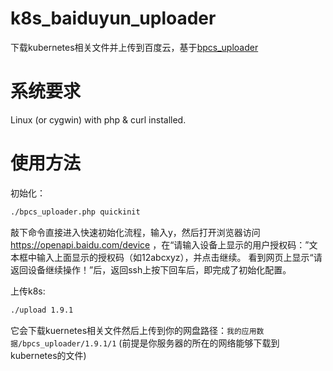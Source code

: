 # k8s_baiduyun_uploader
下载kubernetes相关文件并上传到百度云，基于[bpcs_uploader](https://github.com/oott123/bpcs_uploader)

# 系统要求
Linux (or cygwin) with php & curl installed.

# 使用方法
初始化：
``` sh
./bpcs_uploader.php quickinit
```
敲下命令直接进入快速初始化流程，输入y，然后打开浏览器访问 https://openapi.baidu.com/device ，在“请输入设备上显示的用户授权码：”文本框中输入上面显示的授权码（如12abcxyz），并点击继续。 看到网页上显示“请返回设备继续操作！”后，返回ssh上按下回车后，即完成了初始化配置。


上传k8s:
``` sh
./upload 1.9.1
```
它会下载kuernetes相关文件然后上传到你的网盘路径：`我的应用数据/bpcs_uploader/1.9.1/1` (前提是你服务器的所在的网络能够下载到kubernetes的文件)

